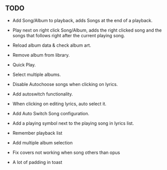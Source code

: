 ## TODO
* Add Song/Album to playback, adds Songs at the end of a playback.
* Play next on right click Song/Album, adds the right clicked song and the songs that follows right after the current playing song.
* Reload album data & check album art.
* Remove album from library.
* Quick Play.
* Select multiple albums.

* Disable Autochoose songs when clicking on lyrics.
* Add autoswitch functionality.
* When clicking on editing lyrics, auto select it.
* Add Auto Switch Song configuration.
* Add a playing symbol next to the playing song in lyrics list.

* Remember playback list

* Add multiple album selection

* Fix covers not working when song others than opus
* A lot of padding in toast